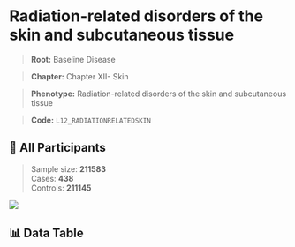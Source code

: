 # Radiation-related disorders of the skin and subcutaneous tissue

> **Root:** Baseline Disease  

> **Chapter:** Chapter XII- Skin  

> **Phenotype:** Radiation-related disorders of the skin and subcutaneous tissue  

> **Code:** `L12_RADIATIONRELATEDSKIN`

## 🧪 All Participants  
> Sample size: **211583**  
> Cases: **438**  
> Controls: **211145**
<img src="/Sensitive/Figures/ALL/Baseline/L12_RADIATIONRELATEDSKIN.png"/>

## 📊 Data Table
<CsvTableMRF src="/Sensitive/Data/ALL/Baseline/LG_L12_RADIATIONRELATEDSKIN.csv"/>

